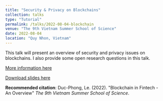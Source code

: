 ```yaml
---
title: "Security & Privacy on Blockchains"
collection: talks
type: "Tutorial"
permalink: /talks/2022-08-04-blockchain
venue: "The 9th Vietnam Summer School of Science"
date: 2022-08-04
location: "Quy Nhon, Vietnam"
---
```


This talk will present an overview of security and privacy issues on blockchains. I also provide some open research questions in this talk. 

[More information here](https://www.truonghekhoahoc.com/2022/)

[Download slides here](http://dple.github.io/files/security-dlt.pdf)

**Recommended citation**: Duc-Phong, Le. (2022). "Blockchain in Fintech - An Overview" <i>The 9th Vietnam Summer School of Science</i>. 